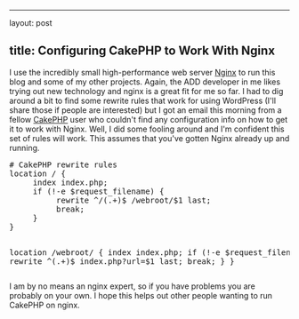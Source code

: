 <hr />

<p>layout: post</p>

<h2>title: Configuring CakePHP to Work With Nginx</h2>

<p>I use the incredibly small high-performance web server <a href="http://wiki.codemongers.com/Main">Nginx</a> to run this blog and some of my other projects.  Again, the ADD developer in me likes trying out new technology and nginx is a great fit for me so far.  I had to dig around a bit to find some rewrite rules that work for using WordPress (I'll share those if people are interested) but I got an email this morning from a fellow <a href="http://www.cakephp.org">CakePHP</a> user who couldn't find any configuration info on how to get it to work with Nginx.  Well, I did some fooling around and I'm confident this set of rules will work.  This assumes that you've gotten Nginx already up and running.
<pre>
# CakePHP rewrite rules
location / {
     index index.php;
     if (!-e $request_filename) {
          rewrite ^/(.+)$ /webroot/$1 last;
          break;
     }
}

location /webroot/ {
     index index.php;
     if (!-e $request_filename) {
          rewrite ^(.+)$ index.php?url=$1 last;
          break;
     }
}
</pre>
I am by no means an nginx expert, so if you have problems you are probably on your own.  I hope this helps out other people wanting to run CakePHP on nginx.
</p>
